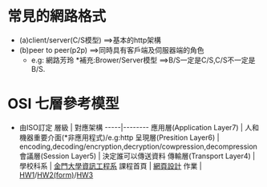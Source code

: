 # 常見的網路格式
* (a)client/server(C/S模型) ==>基本的http架構
* (b)peer to peer(p2p) ==>同時具有客戶端及伺服器端的角色
  * e.g: 網路芳玲
*補充:Brower/Server模型 ==>B/S一定是C/S,C/S不一定是B/S.


# OSI 七層參考模型
* 由ISO訂定
層級 | 對應架構
-----|--------
應用層(Application Layer7) | 人和機器重要介面(*非應用程式)/e.g:http
呈現層(Presition Layer6) |  encoding,decoding/encryption,decryption/cowpression,decompression
會議層(Session Layer5) | 決定誰可以傳送資料
傳輸層(Transport Layer4) | 
學校科系 | [金門大學資訊工程系](https://www.nqu.edu.tw/educsie/index.php)
課程首頁 | [網頁設計](https://misavo.com/blog/%E9%99%B3%E9%8D%BE%E8%AA%A0/%E8%AA%B2%E7%A8%8B/%E7%B6%B2%E9%A0%81%E8%A8%AD%E8%A8%88)
作業 | [HW1](https://fuyuhsuan.github.io/wp108b/HW1/hw1.html)/[HW2(form)](https://fuyuhsuan.github.io/wp108b/HW2/form.html)/[HW3](https://github.com/FUYUHSUAN/wp108b/tree/master/HW3)

